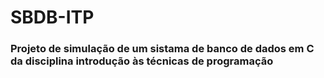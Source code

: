 # SBDB-ITP
<h3>Projeto de simulação de um sistama de banco de dados em C da disciplina introdução às técnicas de programação</h3>


